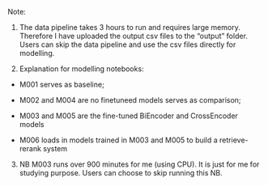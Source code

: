 Note:
1. The data pipeline takes 3 hours to run and requires large memory. Therefore I have uploaded the output csv files to the “output” folder. Users can skip the data pipeline and use the csv files directly for modelling.


2. Explanation for modelling notebooks: 

- M001 serves as baseline;

- M002 and M004 are no finetuneed models serves as comparison; 

- M003 and M005 are the fine-tuned BiEncoder and CrossEncoder models 

- M006 loads in models trained in M003 and M005 to build a retrieve- rerank system


3. NB M003 runs over 900 minutes for me (using CPU). It is just for me for studying purpose. Users can choose to skip running this NB.

